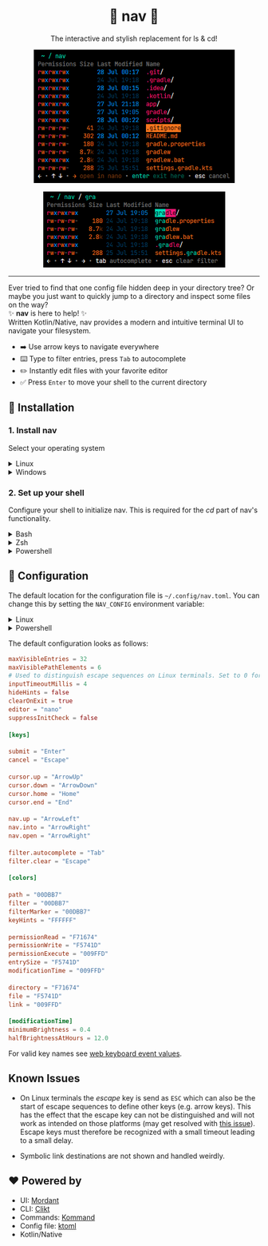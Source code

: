 <div align="center">

# 📂 nav 📂

The interactive and stylish replacement for ls & cd!

![nav demo](media/screenshot2.png)

![nav demo filter](media/screenshot3.png)

</div>

---

Ever tried to find that one config file hidden deep in your directory tree?
Or maybe you just want to quickly jump to a directory and inspect some files on the way?  
✨ **nav** is here to help! ✨  
Written Kotlin/Native, nav provides a modern and intuitive terminal UI to navigate your filesystem.

- ➡️ Use arrow keys to navigate everywhere
- ⌨️ Type to filter entries, press `Tab` to autocomplete
- ✏️ Instantly edit files with your favorite editor
- ✅ Press `Enter` to move your shell to the current directory

## 🚀 Installation

### 1. Install **nav**

Select your operating system

<details>
<summary>Linux</summary>

Install (or update) nav with the [installer script](install/install.sh):
```sh
curl -sS https://raw.githubusercontent.com/Jojo4GH/nav/master/install/install.sh | sh
```
Or manually download the [latest release](https://github.com/Jojo4GH/nav/releases/latest).

</details>

<details>
<summary>Windows</summary>

On Windows, you can use [scoop](https://scoop.sh) to install nav:

```powershell
scoop bucket add JojoIV "https://github.com/Jojo4GH/scoop-JojoIV"
scoop install nav
```

Or without adding the bucket:

```powershell
scoop install "https://raw.githubusercontent.com/Jojo4GH/scoop-JojoIV/master/bucket/nav.json"
```

</details>

### 2. Set up your shell

Configure your shell to initialize nav. This is required for the *cd* part of nav's functionality.

<details>
<summary>Bash</summary>

Add the following to the end of `~/.bashrc`:

```sh
eval "$(nav --init bash)"
```

</details>

<details>
<summary>Zsh</summary>

Add the following to the end of `~/.zshrc`:

```sh
eval "$(nav --init zsh)"
```

</details>

<details>
<summary>Powershell</summary>

Add the following to the end of your PowerShell configuration (find it by running `$PROFILE`):

```powershell
Invoke-Expression (& nav --init powershell | Out-String)
```

</details>

## 🔧 Configuration

The default location for the configuration file is `~/.config/nav.toml`.
You can change this by setting the `NAV_CONFIG` environment variable:

<details>
<summary>Linux</summary>

```sh
export NAV_CONFIG=~/some/other/path/nav.toml
```

</details>

<details>
<summary>Powershell</summary>

```powershell
$ENV:NAV_CONFIG = "$HOME\some\other\path\nav.toml"
```

</details>

The default configuration looks as follows:

```toml
maxVisibleEntries = 32
maxVisiblePathElements = 6
# Used to distinguish escape sequences on Linux terminals. Set to 0 for no timeout
inputTimeoutMillis = 4
hideHints = false
clearOnExit = true
editor = "nano"
suppressInitCheck = false

[keys]

submit = "Enter"
cancel = "Escape"

cursor.up = "ArrowUp"
cursor.down = "ArrowDown"
cursor.home = "Home"
cursor.end = "End"

nav.up = "ArrowLeft"
nav.into = "ArrowRight"
nav.open = "ArrowRight"

filter.autocomplete = "Tab"
filter.clear = "Escape"

[colors]

path = "00DBB7"
filter = "00DBB7"
filterMarker = "00DBB7"
keyHints = "FFFFFF"

permissionRead = "F71674"
permissionWrite = "F5741D"
permissionExecute = "009FFD"
entrySize = "F5741D"
modificationTime = "009FFD"

directory = "F71674"
file = "F5741D"
link = "009FFD"

[modificationTime]
minimumBrightness = 0.4
halfBrightnessAtHours = 12.0
```

For valid key names see [web keyboard event values](https://developer.mozilla.org/en-US/docs/Web/API/UI_Events/Keyboard_event_key_values).

## Known Issues

- On Linux terminals the *escape* key is send as `ESC` which can also be the start of escape sequences to define other keys (e.g. arrow keys).
This has the effect that the escape key can not be distinguished and will not work as intended on those platforms (may get resolved with [this issue](https://github.com/ajalt/mordant/issues/193)).
Escape keys must therefore be recognized with a small timeout leading to a small delay.

- Symbolic link destinations are not shown and handled weirdly.

## ❤️ Powered by

- UI: [Mordant](https://github.com/ajalt/mordant)
- CLI: [Clikt](https://github.com/ajalt/clikt)
- Commands: [Kommand](https://github.com/kgit2/kommand)
- Config file: [ktoml](https://github.com/orchestr7/ktoml)
- Kotlin/Native

